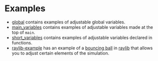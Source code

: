 # Examples

- [global](./global) contains examples of adjustable global variables.
- [main_variables](./main_variables) contains examples of adjustable variables made at the top of `main`.
- [short_variables](./short_variables) contains examples of adjustable variables declared in functions.
- [raylib-example](./raylib-example) has an example of a [bouncing ball](https://www.raylib.com/examples/shapes/loader.html?name=shapes_bouncing_ball) in [raylib](https://www.raylib.com/) that allows you to adjust certain elements of the simulation.
